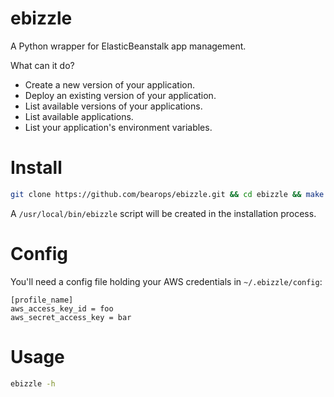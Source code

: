 # ebizzle

A Python wrapper for ElasticBeanstalk app management.

What can it do?
* Create a new version of your application.
* Deploy an existing version of your application.
* List available versions of your applications.
* List available applications.
* List your application's environment variables.

# Install

```bash
git clone https://github.com/bearops/ebizzle.git && cd ebizzle && make install
```

A `/usr/local/bin/ebizzle` script will be created in the installation process.

# Config

You'll need a config file holding your AWS credentials in `~/.ebizzle/config`:
```
[profile_name]
aws_access_key_id = foo
aws_secret_access_key = bar
```

# Usage

```bash
ebizzle -h
```
